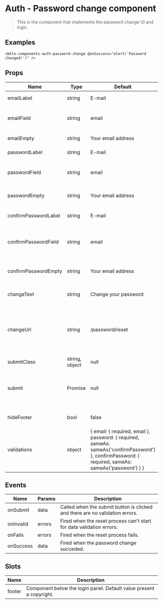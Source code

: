 # Auth - Password change component

> This is the component that implements the password change UI and logic. 

## Examples
```vue
<bklo-components-auth-password-change @onSuccess="alert('Password changed!')" />
```

## Props
| Name | Type | Default | Required | Description |
|------|------|---------|----------|-------------|
| emailLabel | string | E-mail | no | Email field label. |
| emailField | string | email | no | Email field name for submit data object. |
| emailEmpty | string | Your email address | no | Email field placeholder. |
| passwordLabel | string | E-mail | no | Password field label. |
| passwordField | string | email | no | Password field name for submit data object. |
| passwordEmpty | string | Your email address | no | Password field placeholder. |
| confirmPasswordLabel | string | E-mail | no | Confirm password field label. |
| confirmPasswordField | string | email | no | Confirm password field name for submit data object. |
| confirmPasswordEmpty | string | Your email address | no | Confirm password field placeholder. |
| changeText | string | Change your password | no | Reset password button text. |
| changeUrl | string | /password/reset | no | Reset password POST url: it will use standard Laravel login route by default. |
| submitClass | string, object | null | no | Submit button class |
| submit | Promise | null | no | Override component password change submit function. |
| hideFooter | bool | false | no | Hide the component footer. |
| validations | object | { email: { required, email }, password: { required, sameAs: sameAs('confirmPassword') }, confirmPassword: { required, sameAs: sameAs('password') } } | no | Validate model using Vuelidate |

## Events
| Name | Params | Description |
|------|--------|-------------|
| onSubmit | data | Called when the submit button is clicked and there are no validation errors. |
| onInvalid | errors | Fired when the reset process can't start for data validation errors. |
| onFails | errors | Fired when the reset process fails. |
| onSuccess | data | Fired when the password change succeded. |

## Slots
| Name | Description |
|------|-------------|
| footer | Component below the login panel. Default value present a copyright. |

